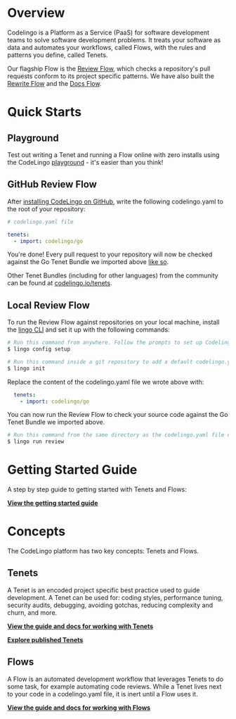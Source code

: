 # Overview

Codelingo is a Platform as a Service (PaaS) for software development teams to solve software development problems. It treats your software as data and automates your workflows, called Flows, with the rules and patterns you define, called Tenets.

Our flagship Flow is the [Review Flow](https://www.codelingo.io/flows/codelingo/review), which checks a repository's pull requests conform to its project specific patterns. We have also built the [Rewrite Flow](https://www.codelingo.io/flows/codelingo/rewrite) and the [Docs Flow](https://www.codelingo.io/flows/codelingo/docs). 

# Quick Starts

## Playground

Test out writing a Tenet and running a Flow online with zero installs using the CodeLingo [playground](https://codelingo.io/playground) - it's easier than you think!

<!-- TODO image of the playground UI -->

<!-- TODO CLQL tutorial -->

## GitHub Review Flow

After [installing CodeLingo on GitHub](https://github.com/apps/codelingo), write the following codelingo.yaml to the root of your repository:

```yaml
# codelingo.yaml file

tenets:
  - import: codelingo/go
```

You're done! Every pull request to your repository will now be checked against the Go Tenet Bundle we imported above [like so](https://github.com/codelingo/ReviewDemonstration/pull/1).

<!-- TODO add screenshot of review comment -->

Other Tenet Bundles (including for other languages) from the community can be found at [codelingo.io/tenets](https://www.codelingo.io/tenets).

<!-- TODO add instructions on how to interact with Review Flow with GitHub comments -->

## Local Review Flow

To run the Review Flow against repositories on your local machine, install the [lingo CLI](https://github.com/codelingo/lingo/releases/latest) and set it up with the following commands:

```bash
# Run this command from anywhere. Follow the prompts to set up Codelingo on your machine.
$ lingo config setup

# Run this command inside a git repository to add a default codelingo.yaml file in the current directory.
$ lingo init
```

Replace the content of the codelingo.yaml file we wrote above with:

```yaml
  tenets:
    - import: codelingo/go
```

You can now run the Review Flow to check your source code against the Go Tenet Bundle we imported above.

```bash
# Run this command from the same directory as the codelingo.yaml file or any of its sub directories.
$ lingo run review
```

# Getting Started Guide

A step by step guide to getting started with Tenets and Flows: 

**[View the getting started guide](getting-started.md)**

# Concepts

The CodeLingo platform has two key concepts: Tenets and Flows.

## Tenets

A Tenet is an encoded project specific best practice used to guide development. A Tenet can be used for: coding styles, performance tuning, security audits, debugging, avoiding gotchas, reducing complexity and churn, and more.

**[View the guide and docs for working with Tenets](concepts/tenets.md)**

**[Explore published Tenets](https://www.codelingo.io/tenets)**

## Flows

A Flow is an automated development workflow that leverages Tenets to do some task, for example automating code reviews. While a Tenet lives next to your code in a codelingo.yaml file, it is inert until a Flow uses it.

**[View the guide and docs for working with Flows](concepts/flows.md)**